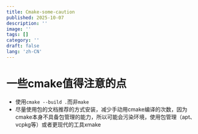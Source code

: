 ```yaml
---
title: Cmake-some-caution
published: 2025-10-07
description: ''
image: ''
tags: []
category: ''
draft: false 
lang: 'zh-CN'
---
```


# 一些cmake值得注意的点

- 使用`cmake --build .`而非`make`
- 尽量使用包的文档推荐的方式安装，减少手动用cmake编译的次数，因为cmake本身不具备包管理的能力，所以可能会污染环境，使用包管理（apt、vcpkg等）或者更现代的工具xmake
